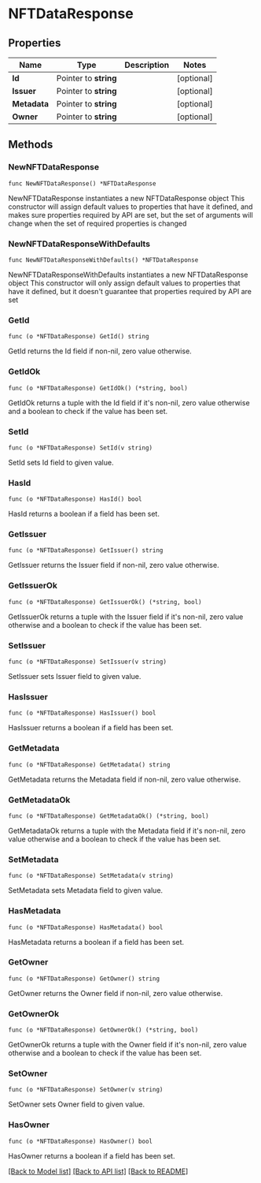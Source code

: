 # NFTDataResponse

## Properties

Name | Type | Description | Notes
------------ | ------------- | ------------- | -------------
**Id** | Pointer to **string** |  | [optional] 
**Issuer** | Pointer to **string** |  | [optional] 
**Metadata** | Pointer to **string** |  | [optional] 
**Owner** | Pointer to **string** |  | [optional] 

## Methods

### NewNFTDataResponse

`func NewNFTDataResponse() *NFTDataResponse`

NewNFTDataResponse instantiates a new NFTDataResponse object
This constructor will assign default values to properties that have it defined,
and makes sure properties required by API are set, but the set of arguments
will change when the set of required properties is changed

### NewNFTDataResponseWithDefaults

`func NewNFTDataResponseWithDefaults() *NFTDataResponse`

NewNFTDataResponseWithDefaults instantiates a new NFTDataResponse object
This constructor will only assign default values to properties that have it defined,
but it doesn't guarantee that properties required by API are set

### GetId

`func (o *NFTDataResponse) GetId() string`

GetId returns the Id field if non-nil, zero value otherwise.

### GetIdOk

`func (o *NFTDataResponse) GetIdOk() (*string, bool)`

GetIdOk returns a tuple with the Id field if it's non-nil, zero value otherwise
and a boolean to check if the value has been set.

### SetId

`func (o *NFTDataResponse) SetId(v string)`

SetId sets Id field to given value.

### HasId

`func (o *NFTDataResponse) HasId() bool`

HasId returns a boolean if a field has been set.

### GetIssuer

`func (o *NFTDataResponse) GetIssuer() string`

GetIssuer returns the Issuer field if non-nil, zero value otherwise.

### GetIssuerOk

`func (o *NFTDataResponse) GetIssuerOk() (*string, bool)`

GetIssuerOk returns a tuple with the Issuer field if it's non-nil, zero value otherwise
and a boolean to check if the value has been set.

### SetIssuer

`func (o *NFTDataResponse) SetIssuer(v string)`

SetIssuer sets Issuer field to given value.

### HasIssuer

`func (o *NFTDataResponse) HasIssuer() bool`

HasIssuer returns a boolean if a field has been set.

### GetMetadata

`func (o *NFTDataResponse) GetMetadata() string`

GetMetadata returns the Metadata field if non-nil, zero value otherwise.

### GetMetadataOk

`func (o *NFTDataResponse) GetMetadataOk() (*string, bool)`

GetMetadataOk returns a tuple with the Metadata field if it's non-nil, zero value otherwise
and a boolean to check if the value has been set.

### SetMetadata

`func (o *NFTDataResponse) SetMetadata(v string)`

SetMetadata sets Metadata field to given value.

### HasMetadata

`func (o *NFTDataResponse) HasMetadata() bool`

HasMetadata returns a boolean if a field has been set.

### GetOwner

`func (o *NFTDataResponse) GetOwner() string`

GetOwner returns the Owner field if non-nil, zero value otherwise.

### GetOwnerOk

`func (o *NFTDataResponse) GetOwnerOk() (*string, bool)`

GetOwnerOk returns a tuple with the Owner field if it's non-nil, zero value otherwise
and a boolean to check if the value has been set.

### SetOwner

`func (o *NFTDataResponse) SetOwner(v string)`

SetOwner sets Owner field to given value.

### HasOwner

`func (o *NFTDataResponse) HasOwner() bool`

HasOwner returns a boolean if a field has been set.


[[Back to Model list]](../README.md#documentation-for-models) [[Back to API list]](../README.md#documentation-for-api-endpoints) [[Back to README]](../README.md)


